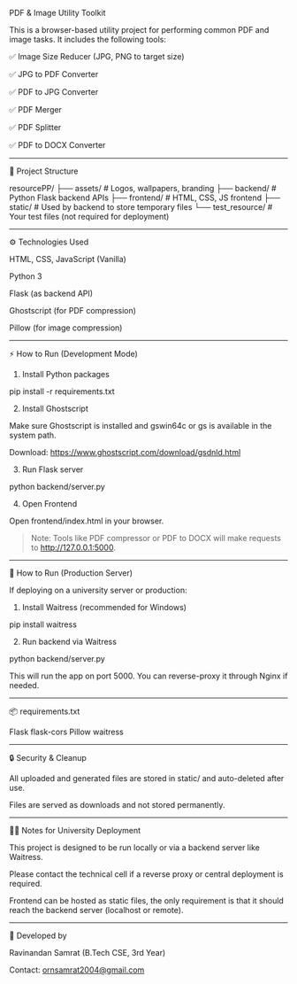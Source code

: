 PDF & Image Utility Toolkit

This is a browser-based utility project for performing common PDF and image tasks. It includes the following tools:

✅ Image Size Reducer (JPG, PNG to target size)

✅ JPG to PDF Converter

✅ PDF to JPG Converter

✅ PDF Merger

✅ PDF Splitter

✅ PDF to DOCX Converter



---

🧩 Project Structure

resourcePP/
├── assets/              # Logos, wallpapers, branding
├── backend/             # Python Flask backend APIs
├── frontend/            # HTML, CSS, JS frontend
├── static/              # Used by backend to store temporary files
└── test_resource/       # Your test files (not required for deployment)


---

⚙ Technologies Used

HTML, CSS, JavaScript (Vanilla)

Python 3

Flask (as backend API)

Ghostscript (for PDF compression)

Pillow (for image compression)



---

⚡ How to Run (Development Mode)

1. Install Python packages

pip install -r requirements.txt

2. Install Ghostscript

Make sure Ghostscript is installed and gswin64c or gs is available in the system path.

Download: https://www.ghostscript.com/download/gsdnld.html


3. Run Flask server

python backend/server.py

4. Open Frontend

Open frontend/index.html in your browser.

> Note: Tools like PDF compressor or PDF to DOCX will make requests to http://127.0.0.1:5000.




---

🚀 How to Run (Production Server)

If deploying on a university server or production:

1. Install Waitress (recommended for Windows)

pip install waitress

2. Run backend via Waitress

python backend/server.py

This will run the app on port 5000. You can reverse-proxy it through Nginx if needed.


---

📦 requirements.txt

Flask
flask-cors
Pillow
waitress


---

🔒 Security & Cleanup

All uploaded and generated files are stored in static/ and auto-deleted after use.

Files are served as downloads and not stored permanently.



---

👨‍🏫 Notes for University Deployment

This project is designed to be run locally or via a backend server like Waitress.

Please contact the technical cell if a reverse proxy or central deployment is required.

Frontend can be hosted as static files, the only requirement is that it should reach the backend server (localhost or remote).



---

🧠 Developed by

Ravinandan Samrat (B.Tech CSE, 3rd Year)

Contact: ornsamrat2004@gmail.com
